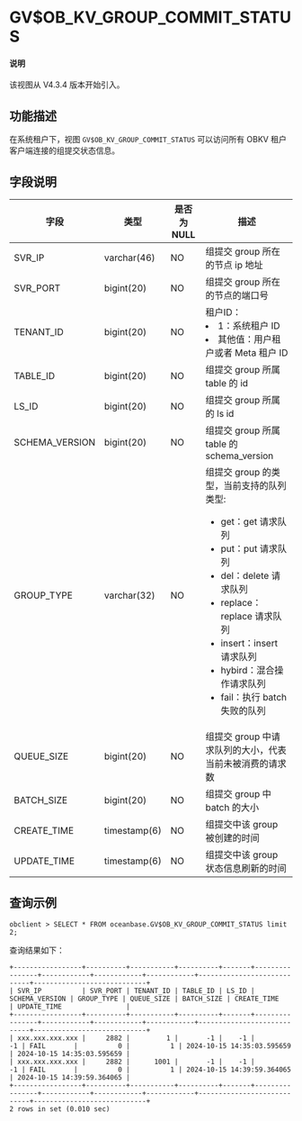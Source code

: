 # GV$OB_KV_GROUP_COMMIT_STATUS

<main id="notice" type='explain'>
  <h4>说明</h4>
  <p>该视图从 V4.3.4 版本开始引入。</p>
</main>

## 功能描述

在系统租户下，视图 `GV$OB_KV_GROUP_COMMIT_STATUS` 可以访问所有 OBKV 租户客户端连接的组提交状态信息。

## 字段说明

| **字段** | **类型** | **是否为 NULL** | **描述** |
| --- | --- | --- | --- |
| SVR_IP | varchar(46) | NO | 组提交 group 所在的节点 ip 地址 |
| SVR_PORT | bigint(20) | NO | 组提交 group 所在的节点的端口号 |
| TENANT_ID | bigint(20) | NO | 租户ID： <li> 1：系统租户 ID <li>其他值：用户租户或者 Meta 租户 ID |
| TABLE_ID | bigint(20) | NO | 组提交 group 所属 table 的 id |
| LS_ID | bigint(20) | NO | 组提交 group 所属的 ls id |
| SCHEMA_VERSION | bigint(20) | NO |  组提交 group 所属 table 的 schema_version |
| GROUP_TYPE | varchar(32) | NO | 组提交 group 的类型，当前支持的队列类型: <ul><li> get：get 请求队列 </li><li>put：put 请求队列 </li><li>del：delete 请求队列 </li><li>replace：replace 请求队列 </li><li>insert：insert 请求队列 </li><li>hybird：混合操作请求队列 </li><li>fail：执行 batch 失败的队列 </li></ul> |
| QUEUE_SIZE | bigint(20) | NO | 组提交 group 中请求队列的大小，代表当前未被消费的请求数 |
| BATCH_SIZE | bigint(20) | NO | 组提交 group 中 batch 的大小 |
| CREATE_TIME | timestamp(6) | NO  | 组提交中该 group 被创建的时间  |
| UPDATE_TIME | timestamp(6) | NO  | 组提交中该 group 状态信息刷新的时间  |

## 查询示例

```shell
obclient > SELECT * FROM oceanbase.GV$OB_KV_GROUP_COMMIT_STATUS limit 2;
```

查询结果如下：

```shell
+-----------------+----------+-----------+----------+-------+----------------+------------+------------+------------+----------------------------+----------------------------+
| SVR_IP          | SVR_PORT | TENANT_ID | TABLE_ID | LS_ID | SCHEMA_VERSION | GROUP_TYPE | QUEUE_SIZE | BATCH_SIZE | CREATE_TIME                | UPDATE_TIME                |
+-----------------+----------+-----------+----------+-------+----------------+------------+------------+------------+----------------------------+----------------------------+
| xxx.xxx.xxx.xxx |     2882 |         1 |       -1 |    -1 |             -1 | FAIL       |          0 |          1 | 2024-10-15 14:35:03.595659 | 2024-10-15 14:35:03.595659 |
| xxx.xxx.xxx.xxx |     2882 |      1001 |       -1 |    -1 |             -1 | FAIL       |          0 |          1 | 2024-10-15 14:39:59.364065 | 2024-10-15 14:39:59.364065 |
+-----------------+----------+-----------+----------+-------+----------------+------------+------------+------------+----------------------------+----------------------------+
2 rows in set (0.010 sec)
```
